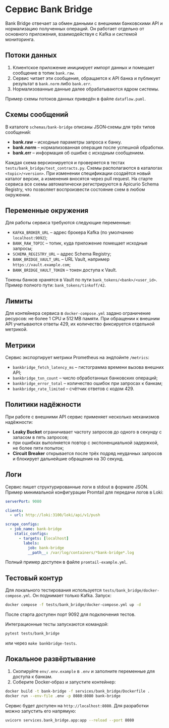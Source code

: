 # Сервис Bank Bridge

Bank Bridge отвечает за обмен данными с внешними банковскими API и нормализацию полученных операций. Он работает отдельно от основного приложения, взаимодействуя с Kafka и системой мониторинга.

## Потоки данных

1. Клиентское приложение инициирует импорт данных и помещает сообщение в топик `bank.raw`.
2. Сервис читает эти сообщения, обращается к API банка и публикует результат в `bank.norm` либо `bank.err`.
3. Нормализованные данные далее обрабатываются ядром системы.

Пример схемы потоков данных приведён в файле `dataflow.puml`.

## Схемы сообщений

В каталоге `schemas/bank-bridge` описаны JSON‑схемы для трёх типов сообщений:

- **bank.raw** – исходные параметры запроса к банку.
- **bank.norm** – нормализованная операция после успешной обработки.
- **bank.err** – информация об ошибке с исходным сообщением.

Каждая схема версионируется и проверяется в тестах `tests/bank_bridge/test_contracts.py`.
Схемы располагаются в каталогах `<topic>/<version>`. При изменении
спецификации создаётся новый каталог версии, а изменения вносятся через
pull request. На старте сервиса все схемы автоматически регистрируются в
Apicurio Schema Registry, что позволяет воспроизвести состояние схем в
любом окружении.

## Переменные окружения

Для работы сервиса требуются следующие переменные:

- `KAFKA_BROKER_URL` – адрес брокера Kafka (по умолчанию `localhost:9092`);
- `BANK_RAW_TOPIC` – топик, куда приложение помещает исходные запросы;
- `SCHEMA_REGISTRY_URL` – адрес Schema Registry;
- `BANK_BRIDGE_VAULT_URL` – URL Vault, например `https://vault.example.com`;
- `BANK_BRIDGE_VAULT_TOKEN` – токен доступа к Vault.

Токены банков хранятся в Vault по пути `bank_tokens/<bank>/<user_id>`.
Пример полного пути: `bank_tokens/tinkoff/42`.

## Лимиты

Для контейнера сервиса в `docker-compose.yml` задано ограничение ресурсов: не более 1 CPU и 512 MB памяти.
При обращении к внешним API учитываются ответы 429, их количество фиксируется отдельной метрикой.

## Метрики

Сервис экспортирует метрики Prometheus на эндпойнте `/metrics`:

- `bankbridge_fetch_latency_ms` – гистограмма времени вызова внешних API;
- `bankbridge_txn_count` – число обработанных банковских операций;
- `bankbridge_error_total` – количество ошибок при запросах к банкам;
- `bankbridge_rate_limited` – счётчик ответов с кодом 429.

## Политики надёжности

При работе с внешними API сервис применяет несколько механизмов надёжности:

- **Leaky Bucket** ограничивает частоту запросов до одного в секунду с запасом в
  пять запросов;
- при ошибках выполняется повтор с экспоненциальной задержкой, не более пяти
  попыток;
- **Circuit Breaker** открывается после трёх подряд неудачных запросов и
  блокирует дальнейшие обращения на 30 секунд.


## Логи

Сервис пишет структурированные логи в stdout в формате JSON. Пример
минимальной конфигурации Promtail для передачи логов в Loki:

```yaml
serverPort: 9080

clients:
  - url: http://loki:3100/loki/api/v1/push

scrape_configs:
  - job_name: bank-bridge
    static_configs:
      - targets: [localhost]
        labels:
          job: bank-bridge
          __path__: /var/log/containers/*bank-bridge*.log
```
Полный пример доступен в файле `promtail-example.yml`.

## Тестовый контур

Для локального тестирования используется `tests/bank_bridge/docker-compose.yml`. Он поднимает только Kafka. Запуск:

```bash
docker compose -f tests/bank_bridge/docker-compose.yml up -d
```

После старта доступен порт 9092 для подключения тестов.

Интеграционные тесты запускаются командой:

```bash
pytest tests/bank_bridge
```

или через `make bankbridge-tests`.

## Локальное развёртывание

1. Скопируйте `env/.env.example` в `.env` и заполните переменные для доступа к банкам.
2. Соберите Docker‑образ и запустите контейнер:

```bash
docker build -t bank-bridge -f services/bank_bridge/Dockerfile .
docker run --env-file .env -p 8080:8080 bank-bridge
```

Сервис будет доступен на `http://localhost:8080`. Для разработки можно запустить его напрямую:

```bash
uvicorn services.bank_bridge.app:app --reload --port 8080
```
